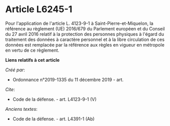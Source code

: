 # Article L6245-1

Pour l'application de l'article L. 4123-9-1 à Saint-Pierre-et-Miquelon, la référence au règlement (UE) 2016/679 du Parlement
européen et du Conseil du 27 avril 2016 relatif à la protection des personnes physiques à l'égard du traitement des données à
caractère personnel et à la libre circulation de ces données est remplacée par la référence aux règles en vigueur en
métropole en vertu de ce règlement.

**Liens relatifs à cet article**

_Créé par_:

  - Ordonnance n°2019-1335 du 11 décembre 2019 - art.

_Cite_:

  - Code de la défense. - art. L4123-9-1 (V)

_Anciens textes_:

  - Code de la défense. - art. L4391-1 (Ab)
